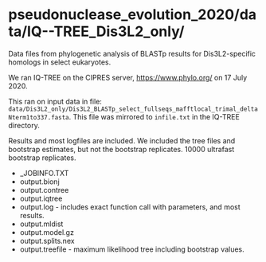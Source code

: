 # pseudonuclease_evolution_2020/data/IQ--TREE_Dis3L2_only/

Data files from phylogenetic analysis of BLASTp results for Dis3L2-specific homologs in select eukaryotes.

We ran IQ-TREE on the CIPRES server, https://www.phylo.org/ on 17 July 2020.

This ran on input data in file:
`data/Dis3L2_only/Dis3L2_BLASTp_select_fullseqs_mafftlocal_trimal_deltaNterm1to337.fasta`.
This file was mirrored to `infile.txt` in the IQ-TREE directory.

Results and most logfiles are included. We included the tree files and bootstrap estimates, but not the bootstrap replicates.
10000 ultrafast bootstrap replicates.

* _JOBINFO.TXT
* output.bionj
* output.contree
* output.iqtree
* output.log - includes exact function call with parameters, and most results.
* output.mldist
* output.model.gz
* output.splits.nex
* output.treefile - maximum likelihood tree including bootstrap values.
